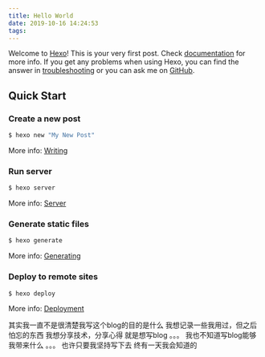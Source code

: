 ```yaml
---
title: Hello World
date: 2019-10-16 14:24:53
tags:
---
```

Welcome to [Hexo](https://hexo.io/)! This is your very first post. Check [documentation](https://hexo.io/docs/) for more info. If you get any problems when using Hexo, you can find the answer in [troubleshooting](https://hexo.io/docs/troubleshooting.html) or you can ask me on [GitHub](https://github.com/hexojs/hexo/issues).
<!--more-->
## Quick Start

### Create a new post

``` bash
$ hexo new "My New Post"
```

More info: [Writing](https://hexo.io/docs/writing.html)

### Run server

``` bash
$ hexo server
```

More info: [Server](https://hexo.io/docs/server.html)

### Generate static files

``` bash
$ hexo generate
```

More info: [Generating](https://hexo.io/docs/generating.html)

### Deploy to remote sites

``` bash
$ hexo deploy
```

More info: [Deployment](https://hexo.io/docs/deployment.html)

其实我一直不是很清楚我写这个blog的目的是什么
我想记录一些我用过，但之后怕忘的东西
我想分享技术，分享心得
就是想写blog
。。。
我也不知道写blog能够我带来什么
。。。
也许只要我坚持写下去
终有一天我会知道的
